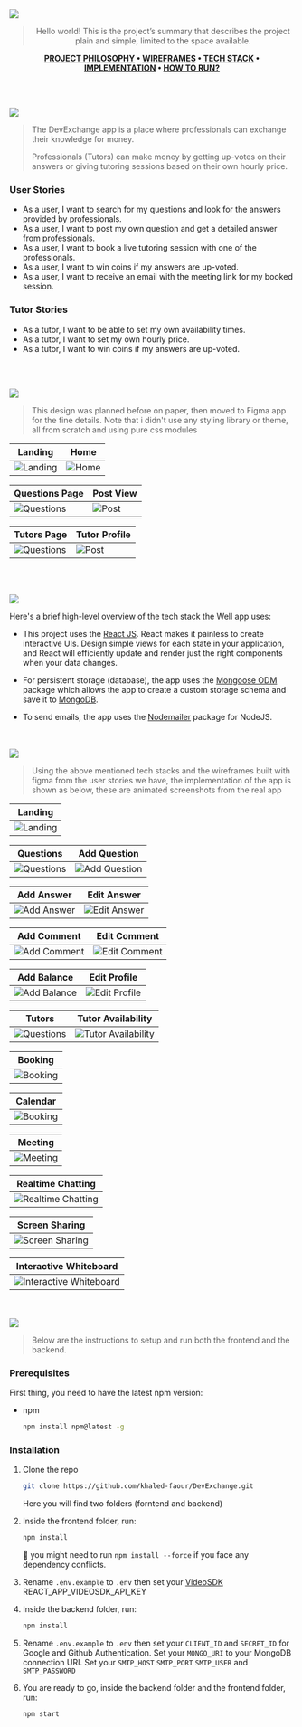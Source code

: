 <img src="./readme/title1.svg"/>

<div align="center">

> Hello world! This is the project’s summary that describes the project plain and simple, limited to the space available.

**[PROJECT PHILOSOPHY](#project-philosophy) • [WIREFRAMES](#wireframes) • [TECH STACK](#tech-stack) • [IMPLEMENTATION](#implementation) • [HOW TO RUN?](#how-to-run)**

</div>

<br><br>

<img id="project-philosophy" src="./readme/title2.svg"/>

> The DevExchange app is a place where professionals can exchange their knowledge for money. 
> 
> Professionals (Tutors) can make money by getting up-votes on their answers or giving tutoring sessions based on their own hourly price. 

### User Stories
- As a user, I want to search for my questions and look for the answers provided by professionals.
- As a user, I want to post my own question and get a detailed answer from professionals.
- As a user, I want to book a live tutoring session with one of the professionals.
- As a user, I want to win coins if my answers are up-voted.
- As a user, I want to receive an email with the meeting link for my booked session.

### Tutor Stories
- As a tutor, I want to be able to set my own availability times.
- As a tutor, I want to set my own hourly price.
- As a tutor, I want to win coins if my answers are up-voted. 

<br><br>

<img id="wireframes" src="./readme/title3.svg"/>

> This design was planned before on paper, then moved to Figma app for the fine details.
Note that i didn't use any styling library or theme, all from scratch and using pure css modules

| Landing  | Home |
| -----------------| -----|
| ![Landing](./readme/figma-landing-page.png) | ![Home](./readme/home-page.png) |

| Questions Page | Post View |
| -----------------| -----|
| ![Questions](./readme/figma-questions-page.png) | ![Post](./readme/figma-post-page.png) |

| Tutors Page | Tutor Profile |
| -----------------| -----|
| ![Questions](./readme/figma-tutors-page.png) | ![Post](./readme/figma-tutor-profile-page.png) |



<br><br>

<img id="tech-stack" src="./readme/title4.svg"/>

Here's a brief high-level overview of the tech stack the Well app uses:

- This project uses the [React JS](https://reactjs.org/). React makes it painless to create interactive UIs. Design simple views for each state in your application, and React will efficiently update and render just the right components when your data changes.

- For persistent storage (database), the app uses the [Mongoose ODM](https://mongoosejs.com) package which allows the app to create a custom storage schema and save it to [MongoDB](https://www.mongodb.com).

- To send emails, the app uses the [Nodemailer](nodemailer.com/) package for NodeJS.


<br><br>
<img id="implementation" src="./readme/title5.svg"/>

> Using the above mentioned tech stacks and the wireframes built with figma from the user stories we have, the implementation of the app is shown as below, these are animated screenshots from the real app


<div align="center">

| Landing|
| -----------------|
| ![Landing](./readme/landing-login.gif) |

| Questions | Add Question |
| -----------------| -----|
| ![Questions](./readme/questions-page.gif) | ![Add Question](./readme/add-question.gif) |

| Add Answer | Edit Answer |
| -----------------| -----|
| ![Add Answer](./readme/add-answer.gif) | ![Edit Answer](./readme/edit-post.gif) |

| Add Comment | Edit Comment |
| -----------------| -----|
| ![Add Comment](./readme/add-comment.gif) | ![Edit Comment](./readme/edit-comment.gif) |

| Add Balance | Edit Profile |
| -----------------| -----|
| ![Add Balance](./readme/add-balance.gif) | ![Edit Profile](./readme/edit-profile.gif) |


| Tutors | Tutor Availability |
| -----------------| -----|
| ![Questions](./readme/tutors-page.gif) | ![Tutor Availability](./readme/tutor-availability.gif) |

| Booking |
| -----------------|
| ![Booking](./readme/tutor-book.gif) |

| Calendar |
| -----------------|
| ![Booking](./readme/calendar-view.gif) |

| Meeting |
| -----------------|
| ![Meeting](./readme/meeting-audio-video.gif) |

| Realtime Chatting |
| -----------------|
| ![Realtime Chatting ](./readme/meeting-realtime-chatting.gif) |

| Screen Sharing |
| -----------------|
| ![Screen Sharing](./readme/meeting-screen-sharing.gif) |

| Interactive Whiteboard |
| -----------------|
| ![Interactive Whiteboard](./readme/meeting-whiteboard.gif) |

</div>

<br><br>
<img id="how-to-run" src="./readme/title6.svg"/>


> Below are the instructions to setup and run both the frontend and the backend.
### Prerequisites

First thing, you need to have the latest npm version:
* npm
  ```sh
  npm install npm@latest -g
  ```

### Installation

1. Clone the repo
   ```sh
   git clone https://github.com/khaled-faour/DevExchange.git
   ```
   Here you will find two folders (forntend and backend)
   
2. Inside the frontend folder, run:
   ```sh
   npm install
   ```
   🚨 you might need to run `npm install --force`  if you face any dependency conflicts.
3. Rename `.env.example` to `.env` then set your [VideoSDK](https://www.videosdk.live/) REACT_APP_VIDEOSDK_API_KEY

4. Inside the backend folder, run:
   ```sh
   npm install
   ```
5. Rename `.env.example` to `.env` then set your `CLIENT_ID` and `SECRET_ID` for Google and Github Authentication.
Set your `MONGO_URI` to your MongoDB connection URI.
Set your `SMTP_HOST` `SMTP_PORT` `SMTP_USER` and `SMTP_PASSWORD`

6. You are ready to go, inside the backend folder and the frontend folder, run: 
   ```sh
   npm start
   ```
